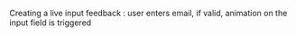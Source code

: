 Creating a live input feedback : user enters email, if valid, animation on the input field is triggered